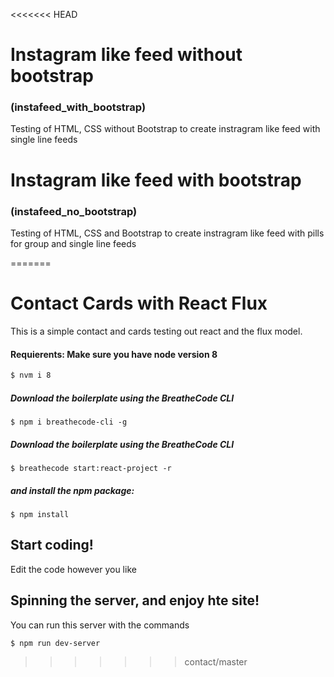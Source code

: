 <<<<<<< HEAD
# Instagram like feed without bootstrap 
### (instafeed_with_bootstrap)
Testing of HTML, CSS without Bootstrap to create instragram like feed with single line feeds

# Instagram like feed with bootstrap 
### (instafeed_no_bootstrap)
Testing of HTML, CSS and Bootstrap to create instragram like feed with pills for group and single line feeds

=======
# Contact Cards with React Flux

This is a simple contact and cards testing out react and the flux model. 

#### Requierents: Make sure you have node version 8
```sh
$ nvm i 8
```

##### Download the boilerplate using the BreatheCode CLI
```
$ npm i breathecode-cli -g
```

##### Download the boilerplate using the BreatheCode CLI
```
$ breathecode start:react-project -r
```
##### and install the npm package:
```
$ npm install
```

## Start coding! 

Edit the code however you like

## Spinning the server, and enjoy hte site! 

You can run this server with the commands 
```sh
$ npm run dev-server
```
>>>>>>> contact/master

